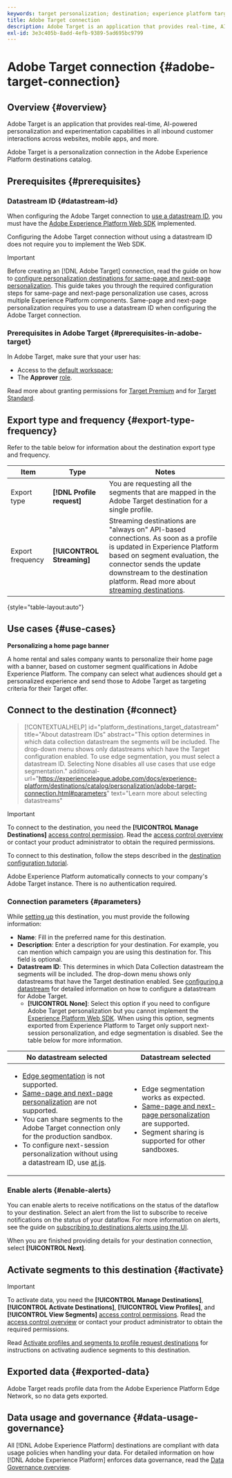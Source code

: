 ```yaml
---
keywords: target personalization; destination; experience platform target destination;adobe target destination;
title: Adobe Target connection
description: Adobe Target is an application that provides real-time, AI-powered personalization and experimentation capabilities in all inbound customer interactions across websites, mobile apps, and more.
exl-id: 3e3c405b-8add-4efb-9389-5ad695bc9799
---
```

# Adobe Target connection {#adobe-target-connection}

## Overview {#overview}

Adobe Target is an application that provides real-time, AI-powered personalization and experimentation capabilities in all inbound customer interactions across websites, mobile apps, and more.

Adobe Target is a personalization connection in the Adobe Experience Platform destinations catalog.

## Prerequisites {#prerequisites}

### Datastream ID {#datastream-id}

When configuring the Adobe Target connection to [use a datastream ID](#parameters), you must have the [Adobe Experience Platform Web SDK](../../../edge/home.md) implemented.

Configuring the Adobe Target connection without using a datastream ID does not require you to implement the Web SDK.

>[!IMPORTANT]
>
>Before creating an [!DNL Adobe Target] connection, read the guide on how to [configure personalization destinations for same-page and next-page personalization](../../ui/configure-personalization-destinations.md). This guide takes you through the required configuration steps for same-page and next-page personalization use cases, across multiple Experience Platform components. Same-page and next-page personalization requires you to use a datastream ID when configuring the Adobe Target connection.

### Prerequisites in Adobe Target {#prerequisites-in-adobe-target}

In Adobe Target, make sure that your user has:

* Access to the [default workspace](https://experienceleague.adobe.com/docs/target/using/administer/manage-users/enterprise/property-channel.html?lang=en#default-workspace);
* The **Approver** [role](https://experienceleague.adobe.com/docs/target/using/administer/manage-users/enterprise/property-channel.html?lang=en#roles-and-permissions).

Read more about granting permissions for [Target Premium](https://experienceleague.adobe.com/docs/target/using/administer/manage-users/enterprise/properties-overview.html?lang=en#section_8C425E43E5DD4111BBFC734A2B7ABC80) and for [Target Standard](https://experienceleague.adobe.com/docs/target/using/administer/manage-users/users/user-management.html?lang=en#roles-permissions).

## Export type and frequency {#export-type-frequency}

Refer to the table below for information about the destination export type and frequency.

| Item | Type | Notes |
---------|----------|---------|
| Export type | **[!DNL Profile request]** | You are requesting all the segments that are mapped in the Adobe Target destination for a single profile.|
| Export frequency | **[!UICONTROL Streaming]** | Streaming destinations are "always on" API-based connections. As soon as a profile is updated in Experience Platform based on segment evaluation, the connector sends the update downstream to the destination platform. Read more about [streaming destinations](/help/destinations/destination-types.md#streaming-destinations).|

{style="table-layout:auto"}

## Use cases {#use-cases}

**Personalizing a home page banner**

A home rental and sales company wants to personalize their home page with a banner, based on customer segment qualifications in Adobe Experience Platform. The company can select what audiences should get a personalized experience and send those to Adobe Target as targeting criteria for their Target offer.

## Connect to the destination {#connect}

>[!CONTEXTUALHELP]
>id="platform_destinations_target_datastream"
>title="About datastream IDs"
>abstract="This option determines in which data collection datastream the segments will be included. The drop-down menu shows only datastreams which have the Target configuration enabled. To use edge segmentation, you must select a datastream ID. Selecting None disables all use cases that use edge segmentation."
>additional-url="https://experienceleague.adobe.com/docs/experience-platform/destinations/catalog/personalization/adobe-target-connection.html#parameters" text="Learn more about selecting datastreams"

>[!IMPORTANT]
> 
>To connect to the destination, you need the **[!UICONTROL Manage Destinations]** [access control permission](/help/access-control/home.md#permissions). Read the [access control overview](/help/access-control/ui/overview.md) or contact your product administrator to obtain the required permissions.

To connect to this destination, follow the steps described in the [destination configuration tutorial](../../ui/connect-destination.md).

Adobe Experience Platform automatically connects to your company's Adobe Target instance. There is no authentication required.

### Connection parameters {#parameters}

While [setting up](../../ui/connect-destination.md) this destination, you must provide the following information:

*  **Name**: Fill in the preferred name for this destination.
*  **Description**: Enter a description for your destination. For example, you can mention which campaign you are using this destination for. This field is optional.
*  **Datastream ID**: This determines in which Data Collection datastream the segments will be included. The drop-down menu shows only datastreams that have the Target destination enabled. See [configuring a datastream](../../../edge/datastreams/overview.md#target) for detailed information on how to configure a datastream for Adobe Target.
    * **[!UICONTROL None]**: Select this option if you need to configure Adobe Target personalization but you cannot implement the [Experience Platform Web SDK](../../../edge/home.md). When using this option, segments exported from Experience Platform to Target only support next-session personalization, and edge segmentation is disabled. See the table below for more information.
    
|No datastream selected|Datastream selected|
|---|---|
|<ul><li>[Edge segmentation](../../../segmentation/ui/edge-segmentation.md) is not supported.</li><li>[Same-page and next-page personalization](../../ui/configure-personalization-destinations.md) are not supported.</li><li>You can share segments to the Adobe Target connection only for the production sandbox.</li><li>To configure next-session personalization without using a datastream ID, use [at.js](https://experienceleague.adobe.com/docs/target/using/implement-target/client-side/at-js-implementation/at-js/how-atjs-works.html?lang=en).</li></ul>|<ul><li>Edge segmentation works as expected.</li><li>[Same-page and next-page personalization](../../ui/configure-personalization-destinations.md) are supported.</li><li>Segment sharing is supported for other sandboxes.</li></ul>|

### Enable alerts {#enable-alerts}

You can enable alerts to receive notifications on the status of the dataflow to your destination. Select an alert from the list to subscribe to receive notifications on the status of your dataflow. For more information on alerts, see the guide on [subscribing to destinations alerts using the UI](../../ui/alerts.md).

When you are finished providing details for your destination connection, select **[!UICONTROL Next]**.

## Activate segments to this destination {#activate}

>[!IMPORTANT]
> 
>To activate data, you need the **[!UICONTROL Manage Destinations]**, **[!UICONTROL Activate Destinations]**, **[!UICONTROL View Profiles]**, and **[!UICONTROL View Segments]** [access control permissions](/help/access-control/home.md#permissions). Read the [access control overview](/help/access-control/ui/overview.md) or contact your product administrator to obtain the required permissions.

Read [Activate profiles and segments to profile request destinations](../../ui/activate-profile-request-destinations.md) for instructions on activating audience segments to this destination.

## Exported data {#exported-data}

Adobe Target reads profile data from the Adobe Experience Platform Edge Network, so no data gets exported.

## Data usage and governance {#data-usage-governance}

All [!DNL Adobe Experience Platform] destinations are compliant with data usage policies when handling your data. For detailed information on how [!DNL Adobe Experience Platform] enforces data governance, read the [Data Governance overview](https://experienceleague.adobe.com/docs/experience-platform/data-governance/home.html).
